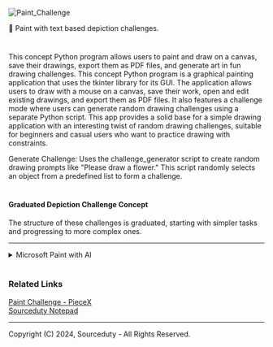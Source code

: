 ![Paint_Challenge](https://github.com/sourceduty/Paint_Challenge/assets/123030236/7d3a4246-a367-4d51-89d8-1b89ca23a643)

🎨 Paint with text based depiction challenges.

#

This concept Python program allows users to paint and draw on a canvas, save their drawings, export them as PDF files, and generate art in fun drawing challenges. This concept Python program is a graphical painting application that uses the tkinter library for its GUI. The application allows users to draw with a mouse on a canvas, save their work, open and edit existing drawings, and export them as PDF files. It also features a challenge mode where users can generate random drawing challenges using a separate Python script. This app provides a solid base for a simple drawing application with an interesting twist of random drawing challenges, suitable for beginners and casual users who want to practice drawing with constraints.

Generate Challenge: Uses the challenge_generator script to create random drawing prompts like "Please draw a flower." This script randomly selects an object from a predefined list to form a challenge.

#
#### Graduated Depiction Challenge Concept

The structure of these challenges is graduated, starting with simpler tasks and progressing to more complex ones. 

***

<details><summary>Microsoft Paint with AI</summary>
<br>

### Microsoft Paint with AI

Microsoft Paint with AI, a dynamic application that merges the timeless joy of painting and drawing with the cutting-edge power of artificial intelligence. This innovative program provides users with a platform to unleash their creativity, offering a wide array of features tailored to both novice doodlers and seasoned artists alike.

At its core, Microsoft Paint with AI provides users with a versatile canvas upon which they can freely express themselves. With an intuitive interface and a diverse selection of digital brushes, pens, and colors, users can effortlessly bring their imagination to life. Whether sketching rough outlines or meticulously detailing intricate designs, the possibilities are limitless.

One of the standout features of Microsoft Paint with AI is its integration of artificial intelligence technology, which enhances the creative process in various ways. Through advanced algorithms, the program offers intelligent suggestions and assists users in refining their artwork. From recommending complementary color palettes to providing guidance on perspective and composition, the AI capabilities empower users to elevate their creations to new heights.

Moreover, Microsoft Paint with AI introduces an exciting array of drawing challenges and activities designed to spark inspiration and foster a sense of community among users. From prompt-based challenges to collaborative drawing sessions, users can engage in fun and interactive activities that encourage experimentation and collaboration.

In addition to its creative tools and AI-driven enhancements, Microsoft Paint with AI offers robust functionality for saving, exporting, and sharing artwork. Users can easily save their creations in various formats, including PNG, JPEG, and GIF, ensuring compatibility with a wide range of platforms and devices. Furthermore, integrated sharing features enable users to showcase their artwork with friends, family, and the global community with just a few clicks.

Whether you're an aspiring artist looking to hone your skills or simply seeking a fun and engaging outlet for self-expression, Microsoft Paint with AI is the ultimate companion for unleashing your creativity. With its seamless blend of traditional drawing tools and cutting-edge AI technology, this innovative application redefines the art of digital painting for a new generation of creators.

<br>    
</details>

#
### Related Links

[Paint Challenge - PieceX](https://www.piecex.com/eng/source-code/Paint-Challenge-7265)
<br>
[Sourceduty Notepad](https://github.com/sourceduty/Sourceduty_Notepad)

***
Copyright (C) 2024, Sourceduty - All Rights Reserved.
